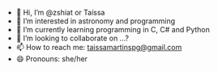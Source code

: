 - 👋 Hi, I’m @zshiat or Taíssa
- 👀 I’m interested in astronomy and programming
- 🌱 I’m currently learning programming in C, C# and Python
- 💞️ I’m looking to collaborate on ...?
- 📫 How to reach me: taissamartinspg@gmail.com
- 😄 Pronouns: she/her 

<!---
zshiat/zshiat is a ✨ special ✨ repository because its `README.md` (this file) appears on your GitHub profile.
You can click the Preview link to take a look at your changes.
--->
